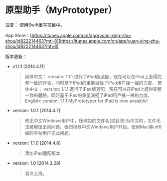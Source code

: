 原型助手（MyPrototyper）
====
进度：
使用Swift重写项目中。

App Store：[https://itunes.apple.com/cn/app/yuan-xing-zhu-shou/id822214463?mt=8](https://itunes.apple.com/cn/app/yuan-xing-zhu-shou/id822214463?mt=8)

版本更新：

- v1.1.1 [2014.4.11]

	>简体中文：
version: 1.1.1 进行了iPad版适配，现在可以在iPad上逛得完整一致的体验，同时基于iPad的重量减轻了iPad用户摇一摇的力度，
繁体中文：
version: 1.1.1 進行了iPad版適配，現在可以在iPad上逛得完整一致的體驗，同時基于iPad的重量減輕了iPad用戶搖一搖的力度。
English:
version: 1.1.1 MyPrototyper for iPad is now avaiable!


- version: 1.0.1 [2014.4.7]

	>修正中文Windows用户中，压缩包的文件名(或目录)为中文时，文件无法被解压出的问题。强烈推荐中文Windows用户升级。使用Mac等utf8编码平台用户无此问题。

- version: 1.1.0 [2014.4.8]

	>添加iPad适配版本 

- version: 1.0 [2014.3.28]
	>首次上线。
